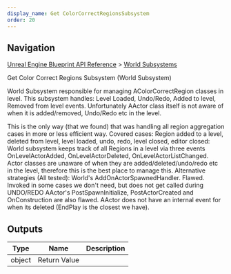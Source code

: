 ```yaml
---
display_name: Get ColorCorrectRegionsSubsystem
order: 20
---
```

## Navigation

[Unreal Engine Blueprint API Reference](https://dev.epicgames.com/documentation/en-us/unreal-engine/BlueprintAPI) > [World Subsystems](https://dev.epicgames.com/documentation/en-us/unreal-engine/BlueprintAPI/WorldSubsystems)

Get Color Correct Regions Subsystem (World Subsystem)

World Subsystem responsible for managing AColorCorrectRegion classes in level.
This subsystem handles:
Level Loaded, Undo/Redo, Added to level, Removed from level events.
Unfortunately AActor class itself is not aware of when it is added/removed, Undo/Redo etc in the level.

This is the only way (that we found) that was handling all region aggregation cases in more or less efficient way.
Covered cases: Region added to a level, deleted from level, level loaded, undo, redo, level closed, editor closed:
World subsystem keeps track of all Regions in a level via three events OnLevelActorAdded, OnLevelActorDeleted, OnLevelActorListChanged.
Actor classes are unaware of when they are added/deleted/undo/redo etc in the level, therefore this is the best place to manage this.
Alternative strategies (All tested):
World's AddOnActorSpawnedHandler. Flawed. Invoked in some cases we don't need, but does not get called during UNDO/REDO
AActor's PostSpawnInitialize, PostActorCreated and OnConstruction are also flawed.
AActor does not have an internal event for when its deleted (EndPlay is the closest we have).

## Outputs

| Type | Name | Description |
| --- | --- | --- |
| object | Return Value |  |
